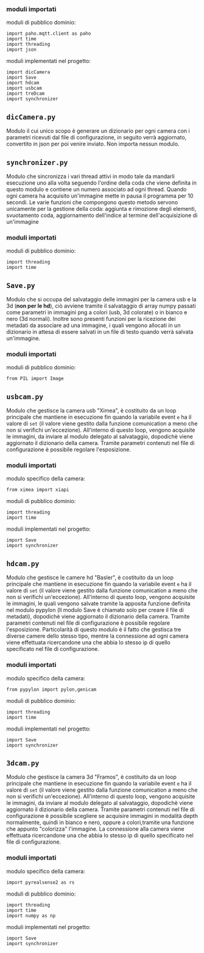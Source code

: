### moduli importati
moduli di pubblico dominio:

    import paho.mqtt.client as paho
    import time
    import threading
    import json
    
moduli implementati nel progetto:

    import dicCamera
    import Save
    import hdcam
    import usbcam
    import treDcam
    import synchronizer

## `dicCamera.py`

Modulo il cui unico scopo è generare un dizionario per ogni camera con i parametri ricevuti dal file di configurazione, in seguito verrà aggiornato, convertito in json per poi venire inviato. Non importa nessun modulo.

## `synchronizer.py`

Modulo che sincronizza i vari thread attivi in modo tale da mandarli esecuzione uno alla volta seguendo l'ordine della coda che viene definita in questo modulo e contiene un numero associato ad ogni thread. Quando ogni camera ha acquisito un'immagine mette in pausa il programma per 10 secondi. Le varie funzioni che compongono questo metodo servono unicamente per la gestione della coda: aggiunta e rimozione degli elementi, svuotamento coda, aggiornamento dell'indice al termine dell'acquisizione di un'immagine

### moduli importati

moduli di pubblico dominio:

    import threading
    import time

## `Save.py`

Modulo che si occupa del salvataggio delle immagini per la camera usb e la 3d (**non per le hd**), ciò avviene tramite il salvataggio di array numpy passati come parametri in immagini png a colori (usb, 3d colorate) o in bianco e nero (3d normali). Inoltre sono presenti funzioni per la ricezione dei metadati da associare ad una immagine, i quali vengono allocati in un dizionario in attesa di essere salvati in un file di testo quando verrà salvata un'immagine.

### moduli importati

moduli di pubblico dominio:

    from PIL import Image
    

## `usbcam.py`

Modulo che gestisce la camera usb "Ximea", è costituito da un loop principale che mantiene in esecuzione fin quando la variabile event `e` ha il valore di `set` (il valore viene gestito dalla funzione comunication a meno che non si verifichi un'eccezione). All'interno di questo loop, vengono acquisite le immagini, da inviare al modulo delegato al salvataggio, dopodichè viene aggiornato il dizionario della camera. Tramite parametri contenuti nel file di configurazione è possibile regolare l'esposizione.

### moduli importati
  

modulo specifico della camera:  
 

    from ximea import xiapi  

moduli di pubblico dominio:  

    import threading  
    import time  

moduli implementati nel progetto:  

    import Save  
    import synchronizer  


## `hdcam.py`


Modulo che gestisce le camere hd "Basler", è costituito da un loop principale che mantiene in esecuzione fin quando la variabile event `e` ha il valore di `set` (il valore viene gestito dalla funzione comunication a meno che non si verifichi un'eccezione). All'interno di questo loop, vengono acquisite le immagini, le quali vengono salvate tramite la apposita funzione definita nel modulo pypylon (ll modulo Save è chiamato solo per creare il file di metadati), dopodichè viene aggiornato il dizionario della camera. Tramite parametri contenuti nel file di configurazione è possibile regolare l'esposizione. Particolarità di questo modulo è il fatto che gestisca tre diverse camere dello stesso tipo, mentre la connessione ad ogni camera viene effettuata ricercandone una che abbia lo stesso ip di quello specificato nel file di configurazione.

### moduli importati


modulo specifico della camera:

    from pypylon import pylon,genicam

moduli di pubblico dominio:

    import threading
    import time

moduli implementati nel progetto:

    import Save
    import synchronizer


## `3dcam.py`


Modulo che gestisce la camera 3d "Framos", è costituito da un loop principale che mantiene in esecuzione fin quando la variabile event `e` ha il valore di `set` (il valore viene gestito dalla funzione comunication a meno che non si verifichi un'eccezione). All'interno di questo loop, vengono acquisite le immagini, da inviare al modulo delegato al salvataggio, dopodichè viene aggiornato il dizionario della camera. Tramite parametri contenuti nel file di configurazione è possibile scegliere se acquisire immagini in modalità depth normalmente, quindi in bianco e nero, oppure a colori,tramite una funzione che appunto "colorizza" l'immagine. La connessione alla camera viene effettuata ricercandone una che abbia lo stesso ip di quello specificato nel file di configurazione.

### moduli importati


modulo specifico della camera:

    import pyrealsense2 as rs

moduli di pubblico dominio:

    import threading
    import time
    import numpy as np

moduli implementati nel progetto:

    import Save
    import synchronizer
